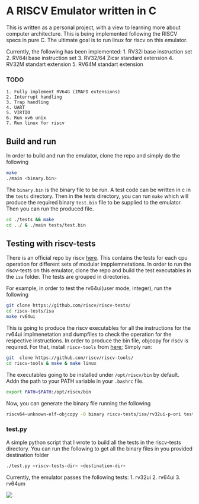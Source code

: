 # A RISCV Emulator written in C

This is written as a personal project, with a view to learning more about
computer architecture. This is being implemented following the RISCV specs in
pure C. The ultimate goal is to run linux for riscv on this emulator.

Currently, the following has been implemented:
    1. RV32i base instruction set
    2. RV64i base instruction set
    3. RV32/64 Zicsr standard extension
    4. RV32M standart extension
    5. RV64M standart extension

### TODO
    1. Fully implement RV64G (IMAFD extensions)
    2. Interrupt handling
    3. Trap handling
    4. UART
    5. VIRTIO
    6. Run xv6 unix 
    7. Run linux for riscv

## Build and run

In order to build and run the emulator, clone the repo and simply do the following

```bash
make
./main <binary.bin>
```

The ```binary.bin``` is the binary file to be run. A test code can be written
in c in the ```tests``` directory. Then in the tests directory, you can run
```make``` which will produce the required binary ```test.bin``` file to be
supplied to the emulator. Then you can run the produced file.

```bash
cd ./tests && make
cd ../ & ./main tests/test.bin
```

## Testing with riscv-tests

There is an official repo by riscv [here](https://github.com/riscv/riscv-tests/).
This contains the tests for each cpu operation for different sets of modular
impplemnetations. In order to run the riscv-tests on this emulator, clone the
repo and build the test executables in the ```isa``` folder. The tests are
grouped in directories.

For example, in order to test the rv64ui(user mode, integer), run the following

```bash
git clone https://github.com/riscv/riscv-tests/
cd riscv-tests/isa
make rv64ui
```

This is going to produce the riscv executables for all the instructions for the
rv64ui implmenetation and dumpfiles to check the operation for the respective
instructions. In order to produce the bin file, objcopy for riscv is required.
For that, install ```riscv-tools``` from [here](https://github.com/riscv/riscv-tests/);
Simply run:

```bash
git  clone https://github.com/riscv/riscv-tools/
cd riscv-tools & make & make linux
```

The executables going to be installed under ```/opt/riscv/bin``` by default.
Addn the path to your PATH variable in your ```.bashrc``` file.

```bash
export PATH=$PATH:/opt/riscv/bin
```

Now, you can generate the binary file running the following

```bash
riscv64-unknown-elf-objcopy -O binary riscv-tests/isa/rv32ui-p-ori tests/ori.bin
```

### test.py

A simple python script that I wrote to build all the tests in the riscv-tests
directory. You can run the following to get all the binary files in you
provided destination folder

```bash
./test.py <riscv-tests-dir> <destination-dir>
```

Currently, the emulator passes the following tests:
    1. rv32ui
    2. rv64ui
    3. rv64um
    
![](https://i.imgur.com/G3Qrvy1.png)
